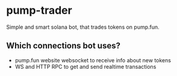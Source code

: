 # pump-trader
Simple and smart solana bot, that trades tokens on pump.fun.

## Which connections bot uses?
- pump.fun website websocket to receive info about new tokens
- WS and HTTP RPC to get and send realtime transactions